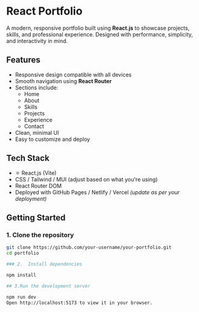 # React Portfolio

A modern, responsive portfolio built using **React.js** to showcase projects, skills, and professional experience. Designed with performance, simplicity, and interactivity in mind.

##  Features

- Responsive design compatible with all devices
- Smooth navigation using **React Router**
- Sections include:
  - Home
  - About
  - Skills
  - Projects
  - Experience
  - Contact
- Clean, minimal UI
- Easy to customize and deploy

##  Tech Stack

- ⚛ React.js (Vite)
-  CSS / Tailwind / MUI (adjust based on what you're using)
-  React Router DOM
-  Deployed with GitHub Pages / Netlify / Vercel *(update as per your deployment)*

##  Getting Started

### 1. Clone the repository

```bash
git clone https://github.com/your-username/your-portfolio.git
cd portfolio

### 2.  Install dependencies

npm install

## 3.Run the development server

npm run dev
Open http://localhost:5173 to view it in your browser.


